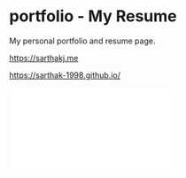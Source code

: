 # portfolio - My Resume

My personal portfolio and resume page.

https://sarthakj.me

https://sarthak-1998.github.io/


![Alt text](assets/Sarthak_resume_u.pdf?raw=true "Title")
